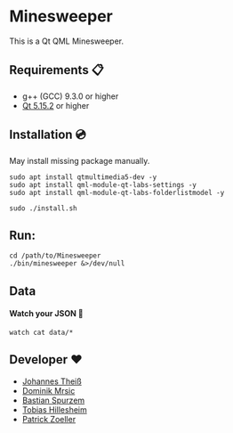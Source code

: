 # Minesweeper
This is a Qt QML Minesweeper.

## Requirements :clipboard:
 * g++ (GCC) 9.3.0 or higher
 * [Qt  5.15.2](https://wiki.qt.io/Qt_5.15_Release) or higher

## Installation :cd:
May install missing package manually.
```
sudo apt install qtmultimedia5-dev -y
sudo apt install qml-module-qt-labs-settings -y
sudo apt install qml-module-qt-labs-folderlistmodel -y
```
```
sudo ./install.sh
```

## Run:
```
cd /path/to/Minesweeper
./bin/minesweeper &>/dev/null
```

## Data
#### Watch your JSON :eyes:
```
watch cat data/*
```

## Developer :heart:
- [Johannes Theiß](https://github.com/JohannesTheiss)
- [Dominik Mrsic](https://github.com/DominikMrsic)
- [Bastian Spurzem](https://github.com/bastisprzm)
- [Tobias Hillesheim](https://github.com/TobiasHillesheim)
- [Patrick Zoeller](https://github.com/Peddy1337)